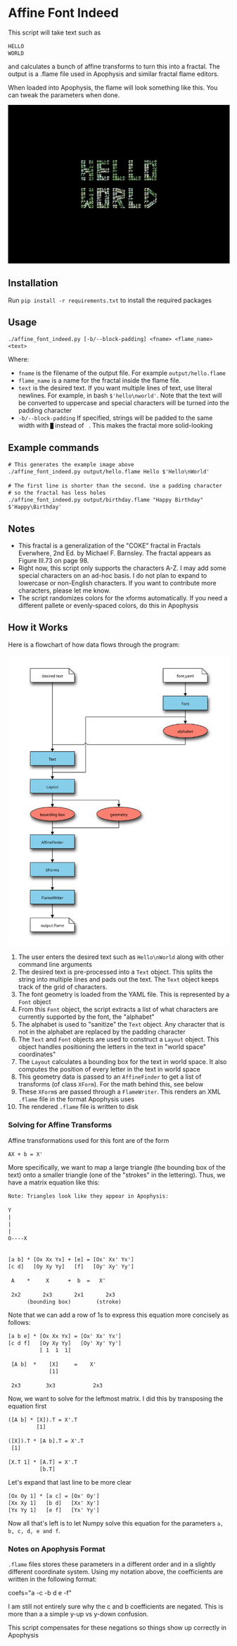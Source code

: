 # Affine Font Indeed

This script will take text such as

```
HELLO
WORLD
```

and calculates a bunch of affine transforms to turn this into a
fractal. The output is a .flame file used in Apophysis
and similar fractal flame editors.

When loaded into Apophysis, the flame will look something like this.
You can tweak the parameters when done.

![Something](readme_images/example_flame.png)


## Installation

Run `pip install -r requirements.txt` to install the required packages

## Usage

```
./affine_font_indeed.py [-b/--block-padding] <fname> <flame_name> <text>
```

Where:

* `fname` is the filename of the output file. For example `output/hello.flame`
* `flame_name` is a name for the fractal inside the flame file.
* `text` is the desired text. If you want multiple lines of text, use
  literal newlines. For example, in bash `$'hello\nworld'`. Note that
  the text will be converted to uppercase and special characters will be
  turned into the padding character
* `-b/--block-padding` If specified, strings will be padded to the same
  width with `█` instead of ` `. This makes the fractal more solid-looking

## Example commands

```
# This generates the example image above
./affine_font_indeed.py output/hello.flame Hello $'Hello\nWorld'

# The first line is shorter than the second. Use a padding character
# so the fractal has less holes
./affine_font_indeed.py output/birthday.flame "Happy Birthday" $'Happy\Birthday'
```

## Notes

* This fractal is a generalization of the "COKE" fractal in 
  Fractals Everwhere, 2nd Ed. by Michael F. Barnsley. The fractal appears as 
  Figure III.73 on page 98. 
* Right now, this script only supports the characters A-Z. I may add
  some special characters on an ad-hoc basis. I do not plan to expand to
  lowercase or non-English characters. If you want to contribute more
  characters, please let me know.
* The script randomizes colors for the xforms automatically. If you need
  a different pallete or evenly-spaced colors, do this in Apophysis

## How it Works

Here is a flowchart of how data flows through the program:

![Data Flow](readme_images/data_flow.svg)

1. The user enters the desired text such as `Hello\nWorld` along
   with other command line arguments
1. The desired text is pre-processed into a `Text` object. This splits
   the string into multiple lines and pads out the text. The `Text`
   object keeps track of the grid of characters.
1. The font geometry is loaded from the YAML file. This is
   represented by a `Font` object
1. From this `Font` object, the script extracts a list of what
   characters are currently supported by the font, the "alphabet"
1. The alphabet is used to "sanitize" the `Text` object. Any
   character that is not in the alphabet are replaced by the
   padding character
1. The `Text` and `Font` objects are used to construct a `Layout`
   object. This object handles positioning the letters in the
   text in "world space" coordinates"
1. The `Layout` calculates a bounding box for the text in world
   space. It also computes the position of every letter in
   the text in world space
1. This geometry data is passed to an `AffineFinder` to get
   a list of transforms (of class `XForm`). For the math behind
   this, see below
1. These `XForm`s are passed through a `FlameWriter`. This renders
   an XML `.flame` file in the format Apophysis uses
1. The rendered `.flame` file is written to disk

### Solving for Affine Transforms

Affine transformations used for this font are of the
form

```
AX + b = X'
```

More specifically, we want to map a large triangle (the bounding
box of the text) onto a smaller triangle (one of the "strokes" in
the lettering). Thus, we have a matrix equation like this:

```
Note: Triangles look like they appear in Apophysis:

Y
|
|
|
O----X


[a b] * [Ox Xx Yx] + [e] = [Ox' Xx' Yx']
[c d]   [Oy Xy Yy]   [f]   [Oy' Xy' Yy']
 
 A    *     X      +  b  =   X'
 
 2x2       2x3       2x1       2x3
      (bounding box)        (stroke)
```

Note that we can add a row of 1s to express
this equation more concisely as follows:

```
[a b e] * [Ox Xx Yx] = [Ox' Xx' Yx']
[c d f]   [Oy Xy Yy]   [Oy' Xy' Yy'] 
          [ 1  1  1]

 [A b]  *    [X]     =    X'
             [1]

 2x3        3x3            2x3 
```

Now, we want to solve for the leftmost matrix.
I did this by transposing the equation first

```
([A b] * [X]).T = X'.T
         [1]

([X]).T * [A b].T = X'.T
 [1]

[X.T 1] * [A.T] = X'.T
          [b.T]
```

Let's expand that last line to be more clear

```
[Ox Oy 1] * [a c] = [Ox' Oy']
[Xx Xy 1]   [b d]   [Xx' Xy']
[Yx Yy 1]   [e f]   [Yx' Yy']
```

Now all that's left is to let Numpy solve this equation
for the parameters `a, b, c, d, e and f`.

### Notes on Apophysis Format

`.flame` files stores these parameters in a different order
and in a slightly different coordinate system. Using my
notation above, the coefficients are written in the following
format:


coefs="a -c -b d e -f"

I am still not entirely sure why the c and b coefficients are negated.
This is more than a a simple y-up vs y-down confusion.

This script compensates for these negations so things show up correctly
in Apophysis

